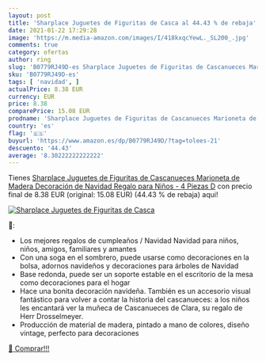 ```yaml
---
layout: post
title: 'Sharplace Juguetes de Figuritas de Casca al 44.43 % de rebaja'
date: 2021-01-22 17:29:28
image: 'https://m.media-amazon.com/images/I/418kxqcYewL._SL200_.jpg'
comments: true
category: ofertas
author: ring
slug: 'B0779RJ49D-es Sharplace Juguetes de Figuritas de Cascanueces Marioneta...'
sku: 'B0779RJ49D-es'
tags: [ 'navidad', ]
actualPrice: 8.38 EUR
currency: EUR
price: 8.38
comparePrice: 15.08 EUR
prodname: 'Sharplace Juguetes de Figuritas de Cascanueces Marioneta de Madera Decoración de Navidad Regalo para Niños - 4 Piezas D'
country: 'es'
flag: '🇪🇸'
buyurl: 'https://www.amazon.es/dp/B0779RJ49D/?tag=tolees-21'
descuento: '44.43'
average: '8.30222222222222'
---
```


Tienes [Sharplace Juguetes de Figuritas de Cascanueces Marioneta de Madera Decoración de Navidad Regalo para Niños - 4 Piezas D](https://www.amazon.es/dp/B0779RJ49D/?tag=tolees-21) con precio final de  8.38 EUR (original: 15.08 EUR) (44.43 %  de rebaja) aqui!

[![Sharplace Juguetes de Figuritas de Casca](https://m.media-amazon.com/images/I/418kxqcYewL._SL200_.jpg)](https://www.amazon.es/dp/B0779RJ49D/?tag=tolees-21)

🔎:

- Los mejores regalos de cumpleaños / Navidad Navidad para niños, niños, amigos, familiares y amantes
- Con una soga en el sombrero, puede usarse como decoraciones en la bolsa, adornos navideños y decoraciones para árboles de Navidad
- Base redonda, puede ser un soporte estable en el escritorio de la mesa como decoraciones para el hogar
- Hace una bonita decoración navideña. También es un accesorio visual fantástico para volver a contar la historia del cascanueces: a los niños les encantará ver la muñeca de Cascanueces de Clara, su regalo de Herr Drosselmeyer.
- Producción de material de madera, pintado a mano de colores, diseño vintage, perfecto para decoraciones

[🛒 Comprar!!!](https://www.amazon.es/dp/B0779RJ49D/?tag=tolees-21)
